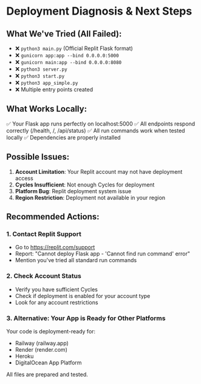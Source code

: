 # Deployment Diagnosis & Next Steps

## What We've Tried (All Failed):
- ❌ `python3 main.py` (Official Replit Flask format)
- ❌ `gunicorn app:app --bind 0.0.0.0:5000`
- ❌ `gunicorn main:app --bind 0.0.0.0:8080`
- ❌ `python3 server.py` 
- ❌ `python3 start.py`
- ❌ `python3 app_simple.py`
- ❌ Multiple entry points created

## What Works Locally:
✅ Your Flask app runs perfectly on localhost:5000
✅ All endpoints respond correctly (/health, /, /api/status)
✅ All run commands work when tested locally
✅ Dependencies are properly installed

## Possible Issues:
1. **Account Limitation**: Your Replit account may not have deployment access
2. **Cycles Insufficient**: Not enough Cycles for deployment
3. **Platform Bug**: Replit deployment system issue
4. **Region Restriction**: Deployment not available in your region

## Recommended Actions:

### 1. Contact Replit Support
- Go to https://replit.com/support
- Report: "Cannot deploy Flask app - 'Cannot find run command' error"
- Mention you've tried all standard run commands

### 2. Check Account Status
- Verify you have sufficient Cycles
- Check if deployment is enabled for your account type
- Look for any account restrictions

### 3. Alternative: Your App is Ready for Other Platforms
Your code is deployment-ready for:
- Railway (railway.app)
- Render (render.com) 
- Heroku
- DigitalOcean App Platform

All files are prepared and tested.